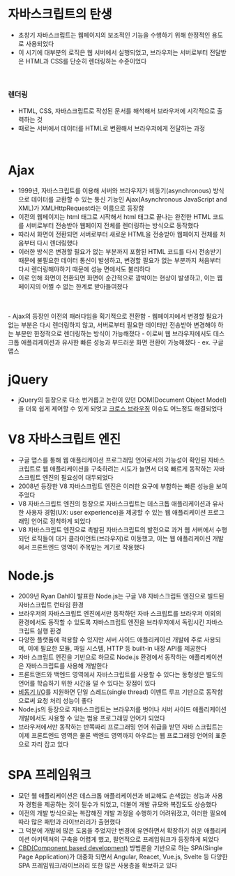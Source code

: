 # 자바스크립트의 탄생
- 초창기 자바스크립트는 웹페이지의 보조적인 기능을 수행하기 위해 한정적인 용도로 사용되었다
- 이 시기에 대부분의 로직은 웹 서버에서 실행되었고, 브라우저는 서버로부터 전달받은 HTML과 CSS를 단순히 렌더링하는 수준이었다

<br>

### 렌더링
- HTML, CSS, 자바스크립트로 작성된 문서를 해석해서 브라우저에 시각적으로 출력하는 것
- 때로는 서버에서 데이터를 HTML로 변환해서 브라우저에게 전달하는 과정

<br>

# Ajax
- 1999년, 자바스크립트를 이용해 서버와 브라우저가 비동기(asynchronous) 방식으로 데이터를 교환할 수 있는 통신 기능인 Ajax(Asynchronous JavaScript and XML)가 XMLHttpRequest라는 이름으로 등장함
- 이전의 웹페이지는 html 태그로 시작해서 html 태그로 끝나는 완전한 HTML 코드를 서버로부터 전송받아 웹페이지 전체를 렌더링하는 방식으로 동작했다
- 따라서 화면이 전환되면 서버로부터 새로운 HTML을 전송받아 웹페이지 전체를 처음부터 다시 렌더링했다
- 이러한 방식은 변경할 필요가 없는 부분까지 포함된 HTML 코드를 다시 전송받기 때문에 불필요한 데이터 통신이 발생하고, 변경할 필요가 없는 부분까지 처음부터 다시 렌더링해야하기 때문에 성능 면에서도 불리하다
- 이로 인해 화면이 전환되면 화면이 순간적으로 깜박이는 현상이 발생하고, 이는 웹페이지의 어쩔 수 없는 한계로 받아들여졌다
<br>
<br>
- Ajax의 등장인 이전의 패러다임을 획기적으로 전환함
- 웹페이지에서 변경할 필요가 없는 부분은 다시 렌더링하지 않고, 서버로부터 필요한 데이터만 전송받아 변경해야 하는 부분만 한정적으로 렌더링하는 방식이 가능해졌다
- 이로써 웹 브라우저에서도 데스크톱 애플리케이션과 유사한 빠른 성능과 부드러운 화면 전환이 가능해졌다
- ex. 구글 맵스

<br>

# jQuery
- jQuery의 등장으로 다소 번거롭고 논란이 있던 DOM(Document Object Model)을 더욱 쉽게 제어할 수 있게 되엇고 [크로스 브라우징](https://bythem.net/2021/05/28/cross-browsing-%EC%9A%A9%EC%96%B4-%EC%9D%98%EB%AF%B8%EC%99%80-%EB%8C%80%EC%B2%98-%EC%9E%90%EC%84%B8/) 이슈도 어느정도 해결되었다

# V8 자바스크립트 엔진
- 구글 맵스를 통해 웹 애플리케이션 프로그래밍 언어로서의 가능성이 확인된 자바스크립트로 웹 애플리케이션을 구축하려는 시도가 늘면서 더욱 빠르게 동작하는 자바스크립트 엔진의 필요성이 대두되었다
- 2008년 등장한 V8 자바스크립트 엔진은 이러한 요구에 부합하는 빠른 성능을 보여주었다
- V8 자바스크립트 엔진의 등장으로 자바스크립트는 데스크톱 애플리케이션과 유사한 사용자 경험(UX: user experience)을 제공할 수 있는 웹 애플리케이션 프로그래밍 언어로 정착하게 되었다
- V8 자바스크립트 엔진으로 촉발된 자바스크립트의 발전으로 과거 웹 서버에서 수행되던 로직들이 대거 클라이언트(브라우저)로 이동했고, 이는 웹 애플리케이션 개발에서 프론트엔드 영역이 주목받는 계기로 작용했다

# Node.js
- 2009년 Ryan Dahl이 발표한 Node.js는 구글 V8 자바스크립트 엔진으로 빌드된 자바스크립트 런타임 환경
- 브라우저의 자바스크립트 엔진에서만 동작하던 자바 스크립트를 브라우저 이외의 환경에서도 동작할 수 있도록 자바스크립트 엔진을 브라우저에서 독립시킨 자바스크립트 실행 환경
- 다양한 플랫폼에 적용할 수 있지만 서버 사이드 애플리케이션 개발에 주로 사용되며, 이에 필요한 모듈, 파일 시스템, HTTP 등 built-in 내장 API를 제공한다
- 자바 스크립트 엔진을 기반으로 하므로 Node.js 환경에서 동작하는 애플리케이션은 자바스크립트를 사용해 개발한다
- 프론트앤드와 백엔드 영역에서 자바스크립트를 사용할 수 있다는 동형성은 별도의 언어를 학습하기 위한 시간을 덜 수 있다는 장점이 있다
- [비동기 I/O](https://www.ibm.com/docs/ko/i/7.3?topic=concepts-asynchronous-io)를 지원하면 단일 스레드(single thread) 이벤트 루프 기반으로 동작함으로써 요청 처리 성능이 좋다
- Node.js의 등장으로 자바스크립트는 브라우저를 벗어나 서버 사이드 애플리케이션 개발에서도 사용할 수 있는 범용 프로그래밍 언어가 되었다
- 브라우저에서만 동작하는 반쪽짜리 프로그래밍 언어 취급을 받던 자바 스크립트는 이제 프론트엔드 영역은 물론 백엔드 영역까지 아우르는 웹 프로그래밍 언어의 표준으로 자리 잡고 있다

# SPA 프레임워크
- 모던 웹 애플리케이션은 데스크톱 애플리케이션과 비교해도 손색없는 성능과 사용자 경험을 제공하는 것이 필수가 되었고, 더불어 개발 규모와 복잡도도 상승했다
- 이전의 개발 방식으로는 복잡해진 개발 과정을 수행하기 어려워졌고, 이러한 필요에 따라 많은 패턴과 라이브러리가 출현했다
- 그 덕분에 개발에 많은 도움을 주었지만 변경에 유연하면서 확장하기 쉬운 애플리케이션 아키텍쳐의 구축을 어렵게 했고, 필연적으로 프레임워크가 등장하게 되었다
- [CBD(Component based development)](http://javasolution.co.kr/cbdcomponent-based-development%EB%B0%A9%EB%B2%95%EB%A1%A0/) 방법론을 기반으로 하는 SPA(Single Page Application)가 대중화 되면서 Angular, Reacet, Vue.js, Svelte 등 다양한 SPA 프레임워크/라이브러리 또한 많은 사용층을 확보하고 있다

